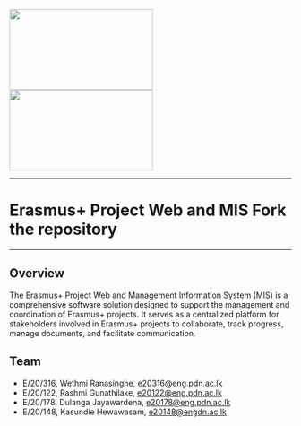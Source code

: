 <img src ="https://github.com/wethmiranasinghe/e20-co200-Erasmus-plus-Project-Web-and-MIS/blob/main/docs/images/erasmus-plus-logo.jpg" width="256" height="144" align="left"/> <img src ="https://github.com/wethmiranasinghe/e20-co200-Erasmus-plus-Project-Web-and-MIS/blob/main/docs/images/CYCLE%20logo.png" width="256" height="144" align="centre"/>

___
# Erasmus+ Project Web and MIS  Fork the repository
___


## Overview

The Erasmus+ Project Web and Management Information System (MIS) is a comprehensive software solution designed to support the management and coordination of Erasmus+ projects. It serves as a centralized platform for stakeholders involved in Erasmus+ projects to collaborate, track progress, manage documents, and facilitate communication.

## Team
-  E/20/316, Wethmi Ranasinghe, [e20316@eng.pdn.ac.lk](mailto:e20316@eng.pdn.ac.lk)
-  E/20/122, Rashmi Gunathilake, [e20122@eng.pdn.ac.lk](mailto:e20122@eng.pdn.ac.lk)
-  E/20/178, Dulanga Jayawardena, [e20178@eng.pdn.ac.lk](mailto:e20178@eng.pdn.ac.lk)
-  E/20/148, Kasundie Hewawasam, [e20148@engdn.ac.lk](mailto:e20148@eng.pdn.ac.lk)


